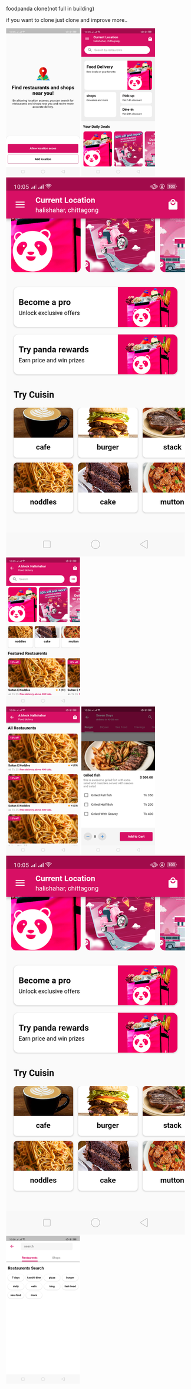  foodpanda clone(not full in building)
 
if you want to clone just clone and improve more..

<div style={{
     display: flex,
     align-items: center
     }}>
<img src="https://github.com/jahidul96/FoodPanda_Clone/blob/main/screenshot/Screenshot_2023-03-09-22-05-17-33.png" width="200" height="400" />
<img src="https://github.com/jahidul96/FoodPanda_Clone/blob/main/screenshot/Screenshot_2023-03-09-22-05-22-91.png" width="200" height="400" />
<img src="https://github.com/jahidul96/FoodPanda_Clone/blob/main/screenshot/Screenshot_2023-03-09-22-05-28-14.png" />
<img src="https://github.com/jahidul96/FoodPanda_Clone/blob/main/screenshot/Screenshot_2023-03-09-22-05-34-79.png" width="200" height="400" />
</div>


<div style={{
     display: flex,
     align-items: center
     }}>
<img src="https://github.com/jahidul96/FoodPanda_Clone/blob/main/screenshot/Screenshot_2023-03-09-22-06-03-58.png" width="200" height="400" />
<img src="https://github.com/jahidul96/FoodPanda_Clone/blob/main/screenshot/Screenshot_2023-03-09-22-06-13-39.png" width="200" height="400" />
<img src="https://github.com/jahidul96/FoodPanda_Clone/blob/main/screenshot/Screenshot_2023-03-09-22-05-28-14.png" />
<img src="https://github.com/jahidul96/FoodPanda_Clone/blob/main/screenshot/Screenshot_2023-03-09-22-06-42-88.png" width="200" height="400" />
</div>
